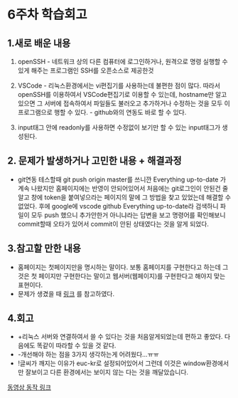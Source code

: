 # 6주차 학습회고

## 1.새로 배운 내용
  1. openSSH
    - 네트워크 상의 다른 컴퓨터에 로그인하거나, 원격으로 명령 실행할 수 있게 해주는 프로그램인 SSH를 오픈소스로 제공한것
    
  2. VSCode
    - 리눅스환경에서는 vi편집기를 사용하는데 불편한 점이 많다. 따라서 openSSH를 이용하여서 VSCode편집기로 이용할 수 있는데, hostname만 알고 있으면 그 서버에 접속하여서 파일들도 불러오고 추가하거나 수정하는 것을 모두 이 프로그램으로 행할 수 있다.
    - github와의 연동도 바로 할 수 있다.

  3. input태그 안에 readonly를 사용하면 수정없이 보기만 할 수 있는 input태그가 생성된다.


## 2. 문제가 발생하거나 고민한 내용 + 해결과정
  - git연동 테스할때 git push origin master를 쓰니깐
Everything up-to-date 가 계속 나왔지만 홈페이지에는 반영이 안되어있어서 처음에는 git로그인이 안된건 줄 알고
창에 token을 붙여넣으라는 페이지의 말에 그 방법을 찾고 있었는데 해결할 수 없었다.
후에 google에 vscode github Everything up-to-date라 검색하니
파일이 모두 push 했으니 추가안한거 아니냐라는 답변을 보고 명령어를 확인해보니
commit할때 오타가 있어서 commit이 안된 상태였다는 것을 알게 되었다.

## 3.참고할 만한 내용
  - 홈페이지는 첫페이지만을 명시하는 말이다. 보통 홈페이지를 구현한다고 하는데 그것은 첫 페이지만 구현한다는 말이고 웹서버(웹페이지)를 구현한다고 해야지 맞는 표현이다.
  - 문제가 생겼을 때 [링크](https://stackoverflow.com/questions/11084515/cannot-push-to-github-everything-up-to-date) 를 참고하였다.


## 4.회고
- +리눅스 서버와 연결하여서 쓸 수 있다는 것을 처음알게되었는데 편하고 좋았다. 다음에도 똑같이 따라할 수 있을 것 같다.
- -개선해야 하는 점을 3가지 생각하는게 어려웠다...ㅠㅠ
- !글씨가 깨지는 이유가 euc-kr로 설정되어있어서 그런데 이것은 window환경에서만 잘보이고 다른 환경에서는 보이지 않는 다는 것을 깨달았습니다.



[동영상 동작 링크](https://www.youtube.com/watch?v=dYevZ6tTLM8&feature=youtu.be)